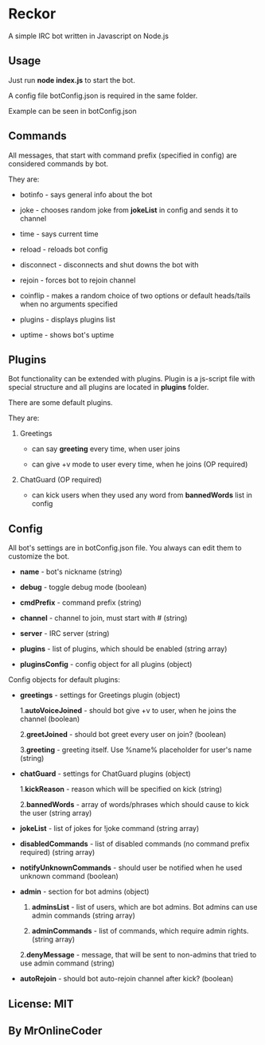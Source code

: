 # Reckor

A simple IRC bot written in Javascript on Node.js

## Usage

Just run **node index.js** to start the bot.

A config file botConfig.json is required in the same folder.

Example can be seen in botConfig.json

## Commands

All messages, that start with command prefix (specified in config) are considered commands by bot.

They are:

* botinfo - says general info about the bot

* joke - chooses random joke from **jokeList** in config and sends it to channel

* time - says current time

* reload - reloads bot config

* disconnect <reason> - disconnects and shut downs the bot with <reason>

* rejoin - forces bot to rejoin channel

* coinflip <option1> <option2> - makes a random choice of two options or default heads/tails when no arguments specified

* plugins - displays plugins list

* uptime - shows bot's uptime 

## Plugins

Bot functionality can be extended with plugins. Plugin is a js-script file with special structure and all plugins are located in **plugins** folder.

There are some default plugins.

They are:

1. Greetings

	* can say **greeting** every time, when user joins

	* can give +v mode to user every time, when he joins (OP required)

2. ChatGuard (OP required)

	* can kick users when they used any word from **bannedWords** list in config


## Config 

All bot's settings are in botConfig.json file. You always can edit them to customize the bot.

* **name** - bot's nickname (string)

* **debug** - toggle debug mode (boolean)

* **cmdPrefix** - command prefix (string)

* **channel** - channel to join, must start with # (string)

* **server** - IRC server (string)

* **plugins** - list of plugins, which should be enabled (string array)

* **pluginsConfig** - config object for all plugins (object)

Config objects for default plugins: 

* **greetings** - settings for Greetings plugin (object)

	1.**autoVoiceJoined** - should bot give +v to user, when he joins the channel (boolean)

	2.**greetJoined** - should bot greet every user on join? (boolean)

	3.**greeting** - greeting itself. Use %name% placeholder for user's name (string)

* **chatGuard** - settings for ChatGuard plugins (object)

	1.**kickReason** - reason which will be specified on kick (string)

	2.**bannedWords** - array of words/phrases which should cause to kick the user (string array)

* **jokeList** - list of jokes for !joke command (string array)

* **disabledCommands** - list of disabled commands (no command prefix required) (string array)

* **notifyUnknownCommands** - should user be notified when he used unknown command (boolean)

* **admin** - section for bot admins (object)

	1. **adminsList** - list of users, which are bot admins. Bot admins can use admin commands (string array)

	2. **adminCommands** - list of commands, which require admin rights. (string array)

	2.**denyMessage** - message, that will be sent to non-admins that tried to use admin command (string)

* **autoRejoin** - should bot auto-rejoin channel after kick? (boolean)
	

## License: MIT
## By MrOnlineCoder
